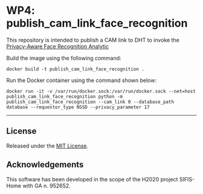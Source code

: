 # WP4: publish_cam_link_face_recognition
This repository is intended to publish a CAM link to DHT to invoke the [Privacy-Aware Face Recognition Analytic](https://github.com/sifis-home/flask_private_deepface)

Build the image using the following command:

`docker build -t publish_cam_link_face_recognition .`

Run the Docker container using the command shown below:

`docker run -it -v /var/run/docker.sock:/var/run/docker.sock --net=host publish_cam_link_face_recognition python -m publish_cam_link_face_recognition --cam_link 0 --database_path database --requestor_type NSSD --privacy_parameter 17`

---
## License

Released under the [MIT License](LICENSE).

## Acknowledgements

This software has been developed in the scope of the H2020 project SIFIS-Home with GA n. 952652.
